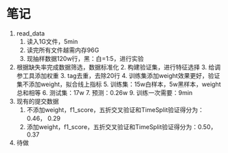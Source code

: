 # 笔记

1. read_data
   1. 读入1G文件，5min
   2. 读完所有文件越需内存96G
   3. 现抽样数据120w行，黑：白=1:5，进行实验
2. 根据缺失率完成数据筛选，数据标准化
   2. 构建验证集，进行特征选择
   3. 给调参工具添加权重
   3. tag去重，去除20行
   4. 训练集添加weight效果更好，验证集不添加weight，拟合线上指标
   5. 训练集：15w白样本，5w黑样本，weight总和相等
   6. 测试集：17w
   7. 预测：0.26w
   9. 训练一次需要：9min
3. 现有的提交数据
   1. 不添加weight，f1_score，五折交叉验证和TimeSplit验证得分为：0.46， 0.29
   2. 添加weight，f1_score，五折交叉验证和TimeSplit验证得分为：0.50， 0.37
4. 待做
